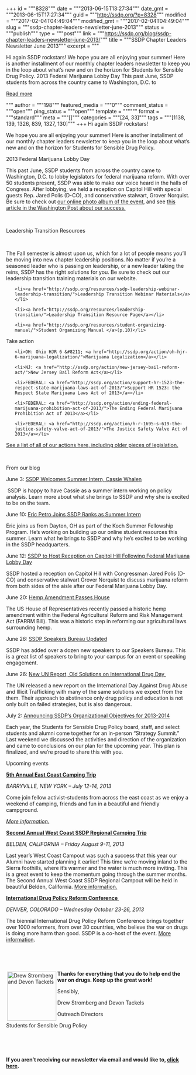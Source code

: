 +++
id = """8328"""
date = """2013-06-15T13:27:34"""
date_gmt = """2013-06-15T17:27:34"""
guid = """http://ssdp.org/?p=8328"""
modified = """2017-02-04T04:49:04"""
modified_gmt = """2017-02-04T04:49:04"""
slug = """ssdp-chapter-leaders-newsletter-june-2013"""
status = """publish"""
type = """post"""
link = """https://ssdp.org/blog/ssdp-chapter-leaders-newsletter-june-2013/"""
title = """SSDP Chapter Leaders Newsletter June 2013"""
excerpt = """<p>Hi again SSDP rockstars! We hope you are all enjoying your summer! Here is another installment of our monthly chapter leaders newsletter to keep you in the loop about what&#8217;s new and on the horizon for Students for Sensible Drug Policy. 2013 Federal Marijuana Lobby Day This past June, SSDP students from across the country came to Washington, D.C. to</p>
<div class="h10"></div>
<p><a class="more-link2 flat" href="https://ssdp.org/blog/ssdp-chapter-leaders-newsletter-june-2013/">Read more</a></p>
"""
author = """198"""
featured_media = """0"""
comment_status = """open"""
ping_status = """open"""
template = """"""
format = """standard"""
meta = """[]"""
categories = """[24, 33]"""
tags = """[1138, 139, 1326, 839, 1327, 130]"""
+++
Hi again SSDP rockstars!



We hope you are all enjoying your summer! Here is another installment of our monthly chapter leaders newsletter to keep you in the loop about what&#8217;s new and on the horizon for Students for Sensible Drug Policy.



2013 Federal Marijuana Lobby Day



This past June, SSDP students from across the country came to Washington, D.C. to lobby legislators for federal marijuana reform. With over 50 students present, SSDP was able to make our voice heard in the halls of Congress. After lobbying, we held a reception on Capitol Hill with special guests Rep. Jared Polis (D-CO), and conservative stalwart, Grover Norquist. Be sure to check out <a href="https://www.facebook.com/media/set/?set=a.10151704706580767.1073741834.9750810766&amp;type=3">our online photo album of the event</a>, and see <a href="http://www.washingtonpost.com/blogs/in-the-loop/post/when-grover-met-jared-norquist-polis-odd-couple-on-marijuana/2013/06/26/fd8d5872-de5a-11e2-b797-cbd4cb13f9c6_blog.html">this article in the Washington Post about our success.</a>



&nbsp;



Leadership Transition Resources



&nbsp;



The Fall semester is almost upon us, which for a lot of people means you&#8217;ll be moving into new chapter leadership positions. No matter if you&#8217;re a seasoned leader who is passing on leadership, or a new leader taking the reins, SSDP has the right solutions for you. Be sure to check out our leadership transition training materials on our website.

<ul>

	<li><a href="http://ssdp.org/resources/ssdp-leadership-webinar-leadership-transition/">Leadership Transition Webinar Materials</a></li>

	<li><a href="http://ssdp.org/resources/leadership-transition/">Leadership Transition Resource Page</a></li>

	<li><a href="http://ssdp.org/resources/student-organizing-manual/">Student Organizing Manual </a>(p.10)</li>

</ul>

Take action

<ul>

	<li>OH: Ohio HJR 6 &#8211; <a href="http://ssdp.org/action/oh-hjr-6-marijuana-legalization/">Marijuana Legalization</a></li>

	<li>NJ: <a href="http://ssdp.org/action/new-jersey-bail-reform-act/">New Jersey Bail Reform Act</a></li>

	<li>FEDERAL: <a href="http://ssdp.org/action/support-hr-1523-the-respect-state-marijuana-laws-act-of-2013/">Support HR 1523: the Respect State Marijuana Laws Act of 2013</a></li>

	<li>FEDERAL: <a href="http://ssdp.org/action/ending-federal-marijuana-prohibition-act-of-2013/">The Ending Federal Marijuana Prohibition Act of 2013</a></li>

	<li>FEDERAL: <a href="http://ssdp.org/action/h-r-1695-s-619-the-justice-safety-valve-act-of-2013/">The Justice Safety Valve Act of 2013</a></li>

</ul>

<a href="http://ssdp.org/action/older-actions/">See a list of all of our actions here, including older pieces of legislation.</a>



&nbsp;



From our blog



June 3: <a href="http://ssdp.org/news/blog/ssdp-welcomes-summer-intern-cassandra-whalen/">SSDP Welcomes Summer Intern, Cassie Whalen

</a> SSDP is happy to have Cassie as a summer intern working on policy analysis. Learn more about what she brings to SSDP and why she is excited to be on the team.



June 10: <a href="http://ssdp.org/news/blog/eric-petro-joins-ssdp-ranks-as-summer-intern/">Eric Petro Joins SSDP Ranks as Summer Intern</a>

Eric joins us from Dayton, OH as part of the Koch Summer Fellowship Program. He&#8217;s working on building up our online student resources this summer. Learn what he brings to SSDP and why he&#8217;s excited to be working in the SSDP headquarters.



June 12: <a href="http://ssdp.org/news/blog/ssdp-to-host-reception-on-capitol-hill-following-federal-marijuana-lobby-day/">SSDP to Host Reception on Capitol Hill Following Federal Marijuana Lobby Day

</a>SSDP hosted a reception on Capitol Hill with Congressman Jared Polis (D-CO) and conservative stalwart Grover Norquist to discuss marijuana reform from both sides of the aisle after our Federal Marijuana Lobby Day.



June 20: <a href="http://ssdp.org/news/blog/hemp-amendment-passes-house/">Hemp Amendment Passes House

</a>The US House of Representatives recently passed a historic hemp amendment within the Federal Agricultural Reform and Risk Management Act (FARRM Bill). This was a historic step in reforming our agricultural laws surrounding hemp.



June 26: <a href="http://ssdp.org/news/blog/speakers-bureau-updated/">SSDP Speakers Bureau Updated</a>

SSDP has added over a dozen new speakers to our Speakers Bureau. This is a great list of speakers to bring to your campus for an event or speaking engagement.



June 26: <a href="http://ssdp.org/news/blog/new-report-old-solutions-on-international-drug-day/">New UN Report, Old Solutions on International Drug Day </a>

The UN released a new report on the International Day Against Drug Abuse and Illicit Trafficking with many of the same solutions we expect from the them. Their approach to abstinence only drug policy and education is not only built on failed strategies, but is also dangerous.



July 2: <a href="http://ssdp.org/news/blog/ssdp-to-host-reception-on-capitol-hill-following-federal-marijuana-lobby-day/">Announcing SSDP&#8217;s Organizational Objectives for 2013-2014

</a>Each year, the Students for Sensible Drug Policy board, staff, and select students and alumni come together for an in-person “Strategy Summit.” Last weekend we discussed the activities and direction of the organization and came to conclusions on our plan for the upcoming year. This plan is finalized, and we’re proud to share this with you.

Upcoming events



<a href="http://ssdp.org/events/5th-annual-east-coast-camping-trip/"><b>5th Annual East Coast Camping Trip</b></a>

<i>BARRYVILLE, NEW YORK &#8211; July 12-14, 2013</i>

Come join fellow activist-students from across the east coast as we enjoy a weekend of camping, friends and fun in a beautiful and friendly campground.

<a href="http://ssdp.org/events/5th-annual-east-coast-camping-trip/"><i>More information.</i></a>



<a href="http://ssdp.org/events/second-annual-west-coast-ssdp-campout/"><b>Second Annual West Coast SSDP Regional Camping Trip</b></a>

<i>BELDEN, CALIFORNIA &#8211; Friday August 9-11, 2013 </i>

Last year’s West Coast Campout was such a success that this year our Alumni have started planning it earlier! This time we’re moving inland to the Sierra foothills, where it’s warmer and the water is much more inviting. This is a great event to keep the momentum going through the summer months. The Second Annual West Coast SSDP Regional Campout will be held in beautiful Belden, California. <a href="http://ssdp.org/events/second-annual-west-coast-ssdp-campout/">More information.

</a><a href="http://ssdp.org/events/second-annual-west-coast-ssdp-campout/">

</a><a href="http://reformconference.org/"><b>International Drug Policy Reform Conference </b></a>

<i>DENVER, COLORADO &#8211; Wednesday October 23-26, 2013

</i>The biennial International Drug Policy Reform Conference brings together over 1000 reformers, from over 30 countries, who believe the war on drugs is doing more harm than good. SSDP is a co-host of the event. <a href="http://reformconference.org/">More information</a>.



&nbsp;



&nbsp;



<img alt="Drew Stromberg and Devon Tackels" src="http://salsa.democracyinaction.org/o/1259/images/devon-drew-wh-cropped(1).jpg" width="134" height="134" align="left" hspace="3" vspace="3" /><b>Thanks for everything that you do to help end the war on drugs. Keep up the great work!</b>



Sensibly,



Drew Stromberg and Devon Tackels

Outreach Directors

Students for Sensible Drug Policy



&nbsp;



&nbsp;



<strong>If you aren&#8217;t receiving our newsletter via email and would like to, <a href="http://ssdp.org/news/newsletters/sign-up/">click here</a>.</strong>
